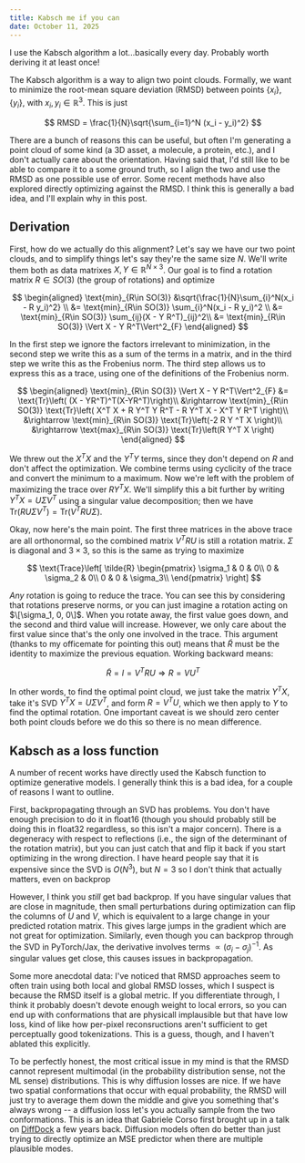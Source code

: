 ```yaml
---
title: Kabsch me if you can
date: October 11, 2025
---
```


I use the Kabsch algorithm a lot...basically every day. Probably worth deriving it at least once! 

The Kabsch algorithm is a way to align two point clouds. Formally, we want to minimize the root-mean square deviation (RMSD) between points $\{x_i\}, \{y_i\}$, with $x_i, y_i\in\mathbb{R}^3$. This is just

$$
RMSD = \frac{1}{N}\sqrt{\sum_{i=1}^N (x_i - y_i)^2}
$$

There are a bunch of reasons this can be useful, but often I'm generating a point cloud of some kind (a 3D asset, a molecule, a protein, etc.), and I don't actually care about the orientation. Having said that, I'd still like to be able to compare it to a some ground truth, so I align the two and use the RMSD as one possible use of error. Some recent methods have also explored directly optimizing against the RMSD. I think this is generally a bad idea, and I'll explain why in this post.

## Derivation
First, how do we actually do this alignment? Let's say we have our two point clouds, and to simplify things let's say they're the same size $N$. We'll write them both as data matrixes $X, Y\in\mathbb{R}^{N\times 3}$. Our goal is to find a rotation matrix $R\in SO(3)$ (the group of rotations) and optimize

$$
\begin{aligned}
\text{min}_{R\in SO(3)} &\sqrt{\frac{1}{N}\sum_{i}^N(x_i - R y_i)^2} \\
&= \text{min}_{R\in SO(3)} \sum_{i}^N(x_i - R y_i)^2 \\
&= \text{min}_{R\in SO(3)} \sum_{ij}(X - Y R^T)_{ij}^2\\
&= \text{min}_{R\in SO(3)} \Vert X - Y R^T\Vert^2_{F}
\end{aligned}
$$

In the first step we ignore the factors irrelevant to minimization, in the second step we write this as a sum of the terms in a matrix, and in the third step we write this as the Frobenius norm. The third step allows us to express this as a trace, using one of the definitions of the Frobenius norm.

$$
\begin{aligned}
\text{min}_{R\in SO(3)} \Vert X - Y R^T\Vert^2_{F} &= \text{Tr}\left( (X - YR^T)^T(X-YR^T)\right)\\
&\rightarrow \text{min}_{R\in SO(3)}  \text{Tr}\left( X^T X + R Y^T Y R^T - R Y^T X - X^T Y R^T \right)\\
&\rightarrow \text{min}_{R\in SO(3)}  \text{Tr}\left(-2 R Y ^T X \right)\\
&\rightarrow \text{max}_{R\in SO(3)}  \text{Tr}\left(R Y^T X \right)
\end{aligned}
$$

We threw out the $X^T X$ and the $Y^T Y$ terms, since they don't depend on $R$ and don't affect the optimization. We combine terms using cyclicity of the trace and convert the minimum to a maximum. Now we're left with the problem of maximizing the trace over $R Y^TX$. We'll simplify this a bit further by writing $Y^T X = U\Sigma V^T$ using a singular value decomposition; then we have $\text{Tr}(RU\Sigma V^T) = \text{Tr}(V^T R U\Sigma)$.

Okay, now here's the main point. The first three matrices in the above trace are all orthonormal, so the combined matrix $V^T R U$ is still a rotation matrix. $\Sigma$ is diagonal and $3\times 3$, so this is the same as trying to maximize

$$
\text{Trace}\left[
\tilde{R}
\begin{pmatrix}
    \sigma_1 & 0 & 0\\
    0 & \sigma_2 & 0\\
    0 & 0 & \sigma_3\\
\end{pmatrix}
\right]
$$

_Any_ rotation is going to reduce the trace. You can see this by considering that rotations preserve norms, or you can just imagine a rotation acting on $\[\sigma_1, 0, 0\]$. When you rotate away, the first value goes down, and the second and third value will increase. However, we only care about the first value since that's the only one involved in the trace. This argument (thanks to my officemate for pointing this out) means that $\tilde{R}$ must be the identity to maximize the previous equation. Working backward means:

$$
\tilde{R} = I = V^T R U \Rightarrow R = V U^T
$$

In other words, to find the optimal point cloud, we just take the matrix $Y^T X$, take it's SVD $Y^T X = U\Sigma V^T$, and form $R = V^T U$, which we then apply to $Y$ to find the optimal rotation. One important caveat is we should zero center both point clouds before we do this so there is no mean difference. 

## Kabsch as a loss function
A number of recent works have directly used the Kabsch function to optimize generative models. I generally think this is a bad idea, for a couple of reasons I want to outline.

First, backpropagating through an SVD has problems. You don't have enough precision to do it in float16 (though you should probably still be doing this in float32 regardless, so this isn't a major concern). There is a degeneracy with respect to reflections (i.e., the sign of the determinant of the rotation matrix), but you can just catch that and flip it back if you start optimizing in the wrong direction. I have heard people say that it is expensive since the SVD is $O(N^3)$, but $N=3$ so I don't think that actually matters, even on backprop

However, I think you _still_ get bad backprop. If you have singular values that are close in magnitude, then small perturbations during optimization can flip the columns of $U$ and $V$, which is equivalent to a large change in your predicted rotation matrix. This gives large jumps in the gradient which are not great for optimization. Similarly, even though you can backprop through the SVD in PyTorch/Jax, the derivative involves terms $\propto (\sigma_i - \sigma_j)^{-1}$. As singular values get close, this causes issues in backpropagation. 

Some more anecdotal data: I've noticed that RMSD approaches seem to often train using both local and global RMSD losses, which I suspect is because the RMSD itself is a global metric. If you differentiate through, I think it probably doesn't devote enough weight to local errors, so you can end up with conformations that are physicall implausible but that have low loss, kind of like how per-pixel reconsructions aren't sufficient to get perceptually good tokenizations. This is a guess, though, and I haven't ablated this explicitly.

To be perfectly honest, the most critical issue in my mind is that the RMSD cannot represent multimodal (in the probability distribution sense, not the ML sense) distributions. This is why diffusion losses are nice. If we have two spatial conformations that occur with equal probability, the RMSD will just try to average them down the middle and give you something that's always wrong -- a diffusion loss let's you actually sample from the two conformations. This is an idea that Gabriele Corso first brought up in a talk on [DiffDock](https://arxiv.org/abs/2210.01776) a few years back. Diffusion models often do better than just trying to directly optimize an MSE predictor when there are multiple plausible modes.

